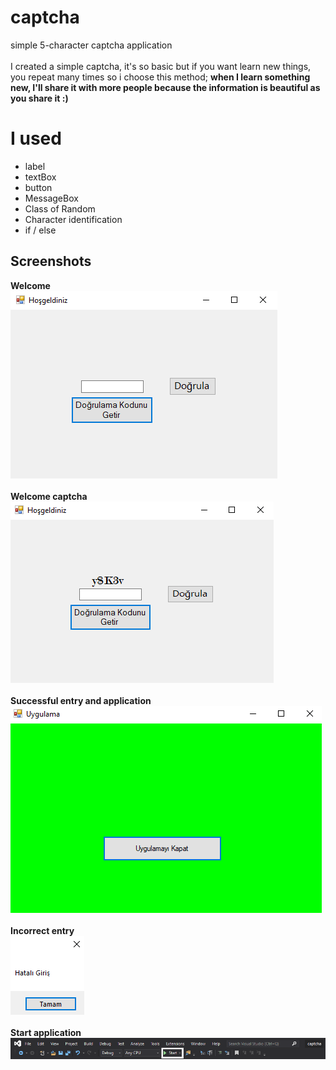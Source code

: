 <h1><strong>captcha</strong></h1>
simple 5-character captcha application
<br></br>
I created a simple captcha, it's so basic but if you want learn new things, you repeat many times so i choose this method; 
<strong>when I learn something new, I'll share it with more people because the information is beautiful as you share it :)</strong>

<h1>I used</h1>
<ul>
<li>label</li>
<li>textBox</li>
<li>button</li>
<li>MessageBox</li>
<li>Class of Random</li>
<li>Character identification</li>
<li>if / else</li>
</ul>

<h2>Screenshots</h2>

<strong>Welcome</strong>
<br>
<img src="https://raw.githubusercontent.com/mertcansulupinar/captcha/master/welcome.png" alt="Photo" title="welcome">
<br>
<br>
<strong>Welcome captcha</strong>
<br>
<img src="https://raw.githubusercontent.com/mertcansulupinar/captcha/master/welcome-captcha.png" alt="Photo" title="welcome-captcha">
<br>
<br>
<strong>Successful entry and application</strong>
<br>
<img src="https://raw.githubusercontent.com/mertcansulupinar/captcha/master/successful%20entry%20and%20application.png" alt="Photo" title="successful entry and application">
<br>
<br>
<strong>Incorrect entry</strong>
<br>
<img src="https://raw.githubusercontent.com/mertcansulupinar/captcha/master/incorrect%20entry.png" alt="Photo" title="incorrect entry">
<br>
<br>
<strong>Start application</strong>
<br>
<img src="https://raw.githubusercontent.com/mertcansulupinar/captcha/master/start-application.png" alt="Photo" title="start-application">
